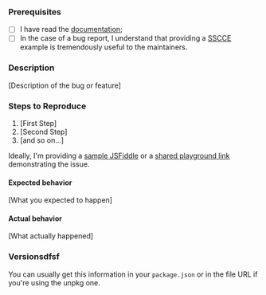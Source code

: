 ### Prerequisites

- [ ] I have read the [documentation](https://github.com/mozilla-services/react-jsonschema-form/blob/master/README.md#readme);
- [ ] In the case of a bug report, I understand that providing a [SSCCE](http://sscce.org/) example is tremendously useful to the maintainers.

### Description

[Description of the bug or feature]

### Steps to Reproduce

1. [First Step]
2. [Second Step]
3. [and so on...]

Ideally, I'm providing a [sample JSFiddle](https://jsfiddle.net/n1k0/f2y3fq7L/6/) or a [shared playground link](https://mozilla-services.github.io/react-jsonschema-form/) demonstrating the issue.

#### Expected behavior

[What you expected to happen]

#### Actual behavior

[What actually happened]

### Versionsdfsf

You can usually get this information in your `package.json` or in the file URL if you're using the unpkg one.
